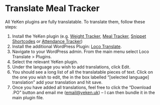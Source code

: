 # Translate Meal Tracker

All YeKen plugins are fully translatable. To translate them, follow these steps:

1.  Install the YeKen plugin (e.g.  [Weight Tracker](https://wordpress.org/plugins/weight-loss-tracker/),  [Meal Tracker](https://wordpress.org/plugins/meal-tracker/),  [Snippet Shortcodes](https://wordpress.org/plugins/shortcode-variables/)  or  [Attendance Tracker](https://wordpress.org/plugins/covid-19-track-and-trace/))
2.  Install the additional WordPress Plugin:  [Loco Translate](https://en-gb.wordpress.org/plugins/loco-translate/).
3.  Navigate to your WordPress admin. From the main menu select Loco Translate > Plugins.
4.  Select the relevant YeKen plugin.
5.  Under the language you wish to add translations, click Edit.
6.  You should see a long list of all the translatable pieces of text. Click on the one you wish to edit, the in the box labelled “[selected language] translation” add your translation and hit save.
7.  Once you have added all translations, feel free to click the “Download .PO” button and email me ([email@yeken.uk](mailto:email@yeken.uk)) – I can then bundle it in the main plugin file.